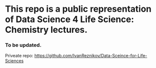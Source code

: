 # This repo is a public representation of Data Science 4 Life Science: Chemistry lectures.

### To be updated.

Priveate repo: https://github.com/IvanReznikov/Data-Sceince-for-Life-Sciences